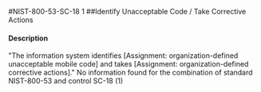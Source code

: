 #NIST-800-53-SC-18 1
##Identify Unacceptable Code / Take Corrective Actions
#### Description
"The information system identifies [Assignment: organization-defined unacceptable mobile code] and takes [Assignment: organization-defined corrective actions]."
No information found for the combination of standard NIST-800-53 and control SC-18 (1)
